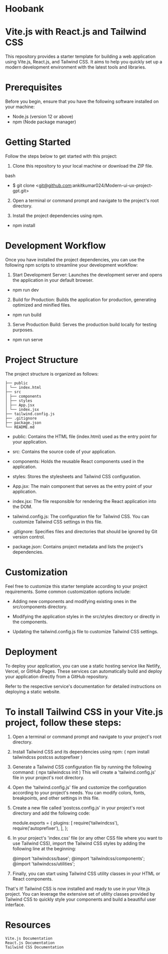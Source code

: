 # Hoobank

# Vite.js with React.js and Tailwind CSS

This repository provides a starter template for building a web application using Vite.js, React.js, and Tailwind CSS. It aims to help you quickly set up a modern development environment with the latest tools and libraries.

# Prerequisites

Before you begin, ensure that you have the following software installed on your machine:

- Node.js (version 12 or above)
- npm (Node package manager)

# Getting Started

Follow the steps below to get started with this project:

1. Clone this repository to your local machine or download the ZIP file.

bash

- $ git clone <git@github.com:ankitkumar024/Modern-ui-ux-project-gpt.git>

2. Open a terminal or command prompt and navigate to the project's root directory.

3. Install the project dependencies using npm.

- npm install

# Development Workflow

Once you have installed the project dependencies, you can use the following npm scripts to streamline your development workflow:

1. Start Development Server: Launches the development server and opens the application in your default browser.

- npm run dev

2. Build for Production: Builds the application for production, generating optimized and minified files.

- npm run build

3. Serve Production Build: Serves the production build locally for testing purposes.

- npm run serve

# Project Structure

The project structure is organized as follows:

    ├── public
    │ └── index.html
    ├── src
    │ ├── components
    │ ├── styles
    │ ├── App.jsx
    │ └── index.jsx
    ├── tailwind.config.js
    ├── .gitignore
    ├── package.json
    └── README.md

- public: Contains the HTML file (index.html) used as the entry point for your application.

- src: Contains the source code of your application.

- components: Holds the reusable React components used in the application.

- styles: Stores the stylesheets and Tailwind CSS configuration.

- App.jsx: The main component that serves as the entry point of your application.

- index.jsx: The file responsible for rendering the React application into the DOM.

- tailwind.config.js: The configuration file for Tailwind CSS. You can customize Tailwind CSS settings in this file.

- .gitignore: Specifies files and directories that should be ignored by Git version control.

- package.json: Contains project metadata and lists the project's dependencies.

# Customization

Feel free to customize this starter template according to your project requirements. Some common customization options include:

- Adding new components and modifying existing ones in the src/components directory.

- Modifying the application styles in the src/styles directory or directly in the components.

- Updating the tailwind.config.js file to customize Tailwind CSS settings.

# Deployment

To deploy your application, you can use a static hosting service like Netlify, Vercel, or GitHub Pages. These services can automatically build and deploy your application directly from a GitHub repository.

Refer to the respective service's documentation for detailed instructions on deploying a static website.

# To install Tailwind CSS in your Vite.js project, follow these steps:

1. Open a terminal or command prompt and navigate to your project's root directory.

2. Install Tailwind CSS and its dependencies using npm:
   ( npm install tailwindcss postcss autoprefixer )

3. Generate a Tailwind CSS configuration file by running the following command:
   ( npx tailwindcss init )
   This will create a 'tailwind.config.js' file in your project's root directory.

4. Open the 'tailwind.config.js' file and customize the configuration according to your project's needs. You can modify colors, fonts, breakpoints, and other settings in this file.

5. Create a new file called 'postcss.config.js' in your project's root directory and add the following code:

   module.exports = {
    plugins: [
        require('tailwindcss'),
        require('autoprefixer'),
    ],
   };

6. In your project's 'index.css' file (or any other CSS file where you want to use Tailwind CSS), import the Tailwind CSS styles by adding the following line at the beginning:

   @import 'tailwindcss/base';
   @import 'tailwindcss/components';
   @import 'tailwindcss/utilities';

7. Finally, you can start using Tailwind CSS utility classes in your HTML or React components.


That's it! Tailwind CSS is now installed and ready to use in your Vite.js project. You can leverage the extensive set of utility classes provided by Tailwind CSS to quickly style your components and build a beautiful user interface.

# Resources

    Vite.js Documentation
    React.js Documentation
    Tailwind CSS Documentation
